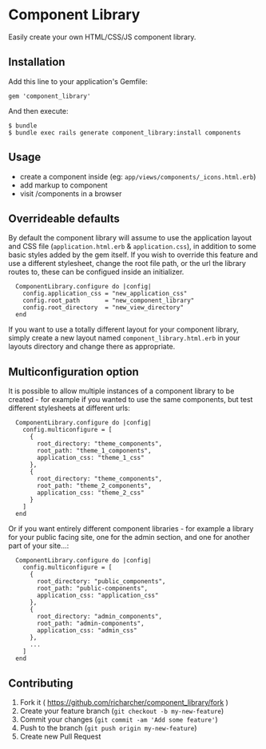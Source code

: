 # Component Library

Easily create your own HTML/CSS/JS component library.

## Installation

Add this line to your application's Gemfile:

    gem 'component_library'

And then execute:

    $ bundle
    $ bundle exec rails generate component_library:install components

## Usage

* create a component inside (eg: `app/views/components/_icons.html.erb`)
* add markup to component
* visit /components in a browser

## Overrideable defaults

By default the component library will assume to use the application layout and CSS file (`application.html.erb` & `application.css`), in addition to some basic styles added by the gem itself. If you wish to override this feature and use a different stylesheet, change the root file path, or the url the library routes to, these can be configued inside an initializer.

```
  ComponentLibrary.configure do |config|
    config.application_css = "new_application_css"
    config.root_path       = "new_component_library"
    config.root_directory  = "new_view_directory"
  end
```

If you want to use a totally different layout for your component library, simply create a new layout named `component_library.html.erb` in your layouts directory and change there as appropriate.

## Multiconfiguration option

It is possible to allow multiple instances of a component library to be created - for example if you wanted to use the same components, but test different stylesheets at different urls:

```
  ComponentLibrary.configure do |config|
    config.multiconfigure = [
      {
        root_directory: "theme_components",
        root_path: "theme_1_components",
        application_css: "theme_1_css"
      },
      {
        root_directory: "theme_components",
        root_path: "theme_2_components",
        application_css: "theme_2_css"
      }
    ]
  end
```

Or if you want entirely different component libraries - for example a library for your public facing site, one for the admin section, and one for another part of your site...:

```
  ComponentLibrary.configure do |config|
    config.multiconfigure = [
      {
        root_directory: "public_components",
        root_path: "public-components",
        application_css: "application_css"
      },
      {
        root_directory: "admin_components",
        root_path: "admin-components",
        application_css: "admin_css"
      },
      ...
    ]
  end
```

## Contributing

1. Fork it ( https://github.com/richarcher/component_library/fork )
2. Create your feature branch (`git checkout -b my-new-feature`)
3. Commit your changes (`git commit -am 'Add some feature'`)
4. Push to the branch (`git push origin my-new-feature`)
5. Create new Pull Request